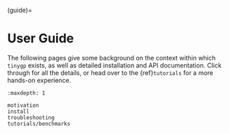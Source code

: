 (guide)=

# User Guide

The following pages give some background on the context within which `tinygp`
exists, as well as detailed installation and API documentation. Click through
for all the details, or head over to the {ref}`tutorials` for a more hands-on
experience.

```{toctree}
:maxdepth: 1

motivation
install
troubleshooting
tutorials/benchmarks
```
